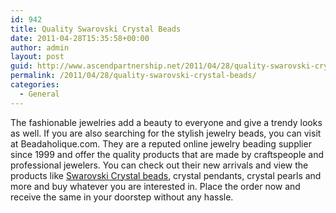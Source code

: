 ```yaml
---
id: 942
title: Quality Swarovski Crystal Beads
date: 2011-04-28T15:35:58+00:00
author: admin
layout: post
guid: http://www.ascendpartnership.net/2011/04/28/quality-swarovski-crystal-beads/
permalink: /2011/04/28/quality-swarovski-crystal-beads/
categories:
  - General
---
```

The fashionable jewelries add a beauty to everyone and give a trendy looks as well. If you are also searching for the stylish jewelry beads, you can visit at Beadaholique.com. They are a reputed online jewelry beading supplier since 1999 and offer the quality products that are made by craftspeople and professional jewelers. You can check out their new arrivals and view the products like [Swarovski Crystal beads](http://www.beadaholique.com/c-60735-crystallized-swarovski-elements.aspx), crystal pendants, crystal pearls and more and buy whatever you are interested in. Place the order now and receive the same in your doorstep without any hassle.